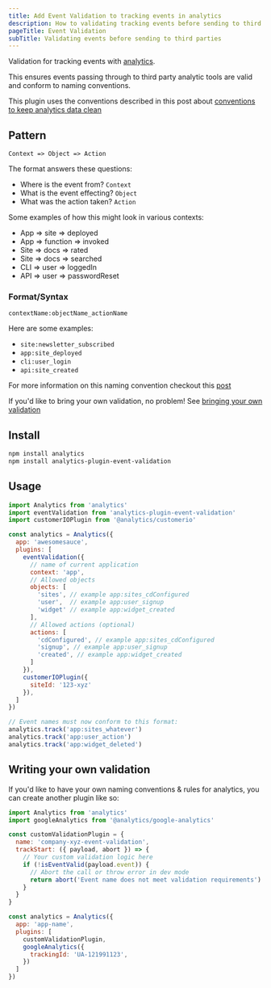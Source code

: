 ```yaml
---
title: Add Event Validation to tracking events in analytics
description: How to validating tracking events before sending to third party analytic tools & keep data clean
pageTitle: Event Validation
subTitle: Validating events before sending to third parties
---
```


Validation for tracking events with [analytics](https://npmjs.com/package/analytics).

This ensures events passing through to third party analytic tools are valid and conform to naming conventions.

This plugin uses the conventions described in this post about [conventions to keep analytics data clean](https://davidwells.io/blog/clean-analytics)

## Pattern

`Context => Object => Action`

The format answers these questions:

- Where is the event from? `Context`
- What is the event effecting? `Object`
- What was the action taken? `Action`

Some examples of how this might look in various contexts:

- App => site => deployed
- App => function => invoked
- Site => docs => rated
- Site => docs => searched
- CLI => user => loggedIn
- API => user => passwordReset

### Format/Syntax

```
contextName:objectName_actionName
```

Here are some examples:

- `site:newsletter_subscribed`
- `app:site_deployed`
- `cli:user_login`
- `api:site_created`

For more information on this naming convention checkout this [post](https://davidwells.io/blog/clean-analytics)

If you'd like to bring your own validation, no problem! See [bringing your own validation](https://getanalytics.io/plugins/event-validation/#writing-your-own-validation)

## Install

```bash
npm install analytics
npm install analytics-plugin-event-validation
```

## Usage

```js
import Analytics from 'analytics'
import eventValidation from 'analytics-plugin-event-validation'
import customerIOPlugin from '@analytics/customerio'

const analytics = Analytics({
  app: 'awesomesauce',
  plugins: [
    eventValidation({
      // name of current application
      context: 'app',
      // Allowed objects
      objects: [
        'sites', // example app:sites_cdConfigured
        'user',  // example app:user_signup
        'widget' // example app:widget_created
      ],
      // Allowed actions (optional)
      actions: [
        'cdConfigured', // example app:sites_cdConfigured
        'signup', // example app:user_signup
        'created', // example app:widget_created
      ]
    }),
    customerIOPlugin({
      siteId: '123-xyz'
    }),
  ]
})

// Event names must now conform to this format:
analytics.track('app:sites_whatever')
analytics.track('app:user_action')
analytics.track('app:widget_deleted')
```

## Writing your own validation

If you'd like to have your own naming conventions & rules for analytics, you can create another plugin like so:

```js
import Analytics from 'analytics'
import googleAnalytics from '@analytics/google-analytics'

const customValidationPlugin = {
  name: 'company-xyz-event-validation',
  trackStart: ({ payload, abort }) => {
    // Your custom validation logic here
    if (!isEventValid(payload.event)) {
      // Abort the call or throw error in dev mode
      return abort('Event name does not meet validation requirements')
    }
  }
}

const analytics = Analytics({
  app: 'app-name',
  plugins: [
    customValidationPlugin,
    googleAnalytics({
      trackingId: 'UA-121991123',
    })
  ]
})
```
